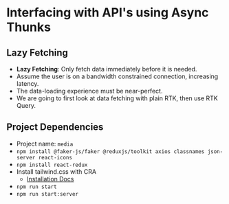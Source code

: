 # Interfacing with API's using Async Thunks

## Lazy Fetching

- **Lazy Fetching**: Only fetch data immediately before it is needed.
- Assume the user is on a bandwidth constrained connection, increasing latency.
- The data-loading experience must be near-perfect.
- We are going to first look at data fetching with plain RTK, then use RTK Query.

## Project Dependencies

- Project name: `media`
- `npm install @faker-js/faker @reduxjs/toolkit axios classnames json-server react-icons`
- `npm install react-redux`
- Install tailwind.css with CRA
    - [Installation Docs](https://tailwindcss.com/docs/guides/create-react-app)
- `npm run start`
- `npm run start:server`